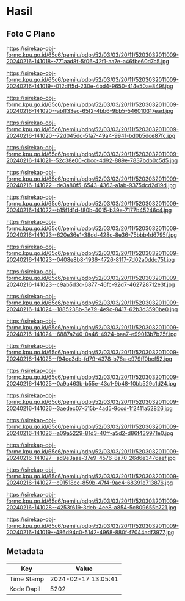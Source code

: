 # Hasil

## Foto C Plano

https://sirekap-obj-formc.kpu.go.id/65c6/pemilu/pdpr/52/03/03/20/11/5203032011009-20240216-141018--771aad8f-5f06-42f1-aa7e-a46fbe60d7c5.jpg

https://sirekap-obj-formc.kpu.go.id/65c6/pemilu/pdpr/52/03/03/20/11/5203032011009-20240216-141019--012dff5d-230e-4bd4-9650-414e50ae849f.jpg

https://sirekap-obj-formc.kpu.go.id/65c6/pemilu/pdpr/52/03/03/20/11/5203032011009-20240216-141020--abff33ec-65f2-4bb6-9bb5-546010317ead.jpg

https://sirekap-obj-formc.kpu.go.id/65c6/pemilu/pdpr/52/03/03/20/11/5203032011009-20240216-141020--72d045dc-5fa7-49a4-9941-bd0b5dce87fc.jpg

https://sirekap-obj-formc.kpu.go.id/65c6/pemilu/pdpr/52/03/03/20/11/5203032011009-20240216-141021--52c38e00-cbcc-4d92-889e-7837bdb0c5d5.jpg

https://sirekap-obj-formc.kpu.go.id/65c6/pemilu/pdpr/52/03/03/20/11/5203032011009-20240216-141022--de3a80f5-6543-4363-a1ab-9375dcd2d19d.jpg

https://sirekap-obj-formc.kpu.go.id/65c6/pemilu/pdpr/52/03/03/20/11/5203032011009-20240216-141022--b15f1d1d-f80b-4015-b39e-7177b45246c4.jpg

https://sirekap-obj-formc.kpu.go.id/65c6/pemilu/pdpr/52/03/03/20/11/5203032011009-20240216-141023--620e36e1-38dd-428c-8e36-75bbb4d6795f.jpg

https://sirekap-obj-formc.kpu.go.id/65c6/pemilu/pdpr/52/03/03/20/11/5203032011009-20240216-141023--0408e8b8-1936-4726-8117-7d02a0ddc75f.jpg

https://sirekap-obj-formc.kpu.go.id/65c6/pemilu/pdpr/52/03/03/20/11/5203032011009-20240216-141023--c9ab5d3c-6877-46fc-92d7-462728712e3f.jpg

https://sirekap-obj-formc.kpu.go.id/65c6/pemilu/pdpr/52/03/03/20/11/5203032011009-20240216-141024--1885238b-3e79-4e9c-8417-62b3d3590be0.jpg

https://sirekap-obj-formc.kpu.go.id/65c6/pemilu/pdpr/52/03/03/20/11/5203032011009-20240216-141024--6887a240-0a46-4924-baa7-e99013b7b25f.jpg

https://sirekap-obj-formc.kpu.go.id/65c6/pemilu/pdpr/52/03/03/20/11/5203032011009-20240216-141025--f94ee3db-fd79-4378-b76a-c979ff0bef52.jpg

https://sirekap-obj-formc.kpu.go.id/65c6/pemilu/pdpr/52/03/03/20/11/5203032011009-20240216-141025--0a9a463b-b55e-43c1-9b48-10bb529c1d24.jpg

https://sirekap-obj-formc.kpu.go.id/65c6/pemilu/pdpr/52/03/03/20/11/5203032011009-20240216-141026--3aedec07-515b-4ad5-9ccd-1f2411a52826.jpg

https://sirekap-obj-formc.kpu.go.id/65c6/pemilu/pdpr/52/03/03/20/11/5203032011009-20240216-141026--a09a5229-81d3-40ff-a5d2-d86f439971e0.jpg

https://sirekap-obj-formc.kpu.go.id/65c6/pemilu/pdpr/52/03/03/20/11/5203032011009-20240216-141027--ad9e3aae-37e9-4576-8a70-26d6e3476aef.jpg

https://sirekap-obj-formc.kpu.go.id/65c6/pemilu/pdpr/52/03/03/20/11/5203032011009-20240216-141027--c91518cc-859b-47f4-9ac4-68391e713876.jpg

https://sirekap-obj-formc.kpu.go.id/65c6/pemilu/pdpr/52/03/03/20/11/5203032011009-20240216-141028--4253f619-3deb-4ee8-a854-5c809655b721.jpg

https://sirekap-obj-formc.kpu.go.id/65c6/pemilu/pdpr/52/03/03/20/11/5203032011009-20240216-141019--486d94c0-5142-4968-880f-f7044adf3977.jpg


## Metadata

| Key        | Value               |
| ---------- | ------------------- |
| Time Stamp | 2024-02-17 13:05:41 |
| Kode Dapil | 5202                |



